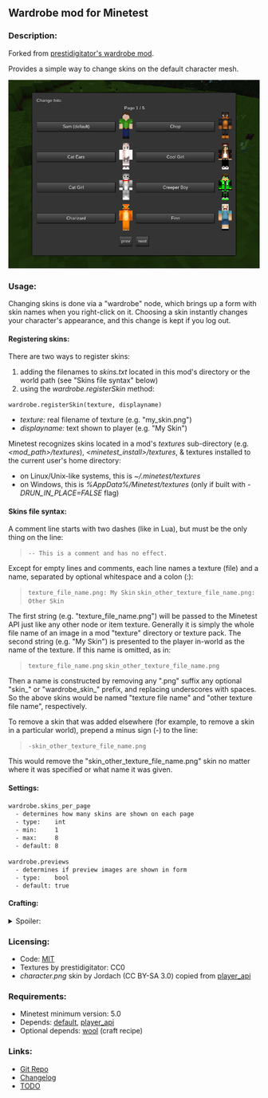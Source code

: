 ## Wardrobe mod for Minetest

### Description:

Forked from [prestidigitator's wardrobe mod](https://forum.minetest.net/viewtopic.php?t=9680).

Provides a simple way to change skins on the default character mesh.

![screenshot](screenshot.png)

### Usage:

Changing skins is done via a "wardrobe" node, which brings up a form with skin names when you right-click on it. Choosing a skin instantly changes your character's appearance, and this change is kept if you log out.

#### Registering skins:

There are two ways to register skins:

1. adding the filenames to *skins.txt* located in this mod's directory or the world path (see "Skins file syntax" below)
2. using the *wardrobe.registerSkin* method:

`wardrobe.registerSkin(texture, displayname)`

- *texture:* real filename of texture (e.g. "my_skin.png")
- *displayname:* text shown to player (e.g. "My Skin")

Minetest recognizes skins located in a mod's *textures* sub-directory (e.g. *&lt;mod_path&gt;/textures*), *&lt;minetest_install&gt;/textures*, & textures installed to the current user's home directory:

- on Linux/Unix-like systems, this is *~/.minetest/textures*
- on Windows, this is *%AppData%/Minetest/textures* (only if built with *-DRUN_IN_PLACE=FALSE* flag)

#### Skins file syntax:

A comment line starts with two dashes (like in Lua), but must be the only thing on the line:

> `-- This is a comment and has no effect.`

Except for empty lines and comments, each line names a texture (file) and a name, separated by optional whitespace and a colon (:):

> `texture_file_name.png: My Skin`
> `skin_other_texture_file_name.png: Other Skin`

The first string (e.g. "texture_file_name.png") will be passed to the Minetest API just like any other node or item texture. Generally it is simply the whole file name of an image in a mod "texture" directory or texture pack. The second string (e.g. "My Skin") is presented to the player in-world as the name of the texture. If this name is omitted, as in:

> `texture_file_name.png`
> `skin_other_texture_file_name.png`

Then a name is constructed by removing any ".png" suffix any optional "skin_" or "wardrobe_skin_" prefix, and replacing underscores with spaces. So the above skins would be named "texture file name" and "other texture file name", respectively.

To remove a skin that was added elsewhere (for example, to remove a skin in a particular world), prepend a minus sign (-) to the line:

> `-skin_other_texture_file_name.png`

This would remove the "skin_other_texture_file_name.png" skin no matter where it was specified or what name it was given.

#### Settings:

```
wardrobe.skins_per_page
  - determines how many skins are shown on each page
  - type:    int
  - min:     1
  - max:     8
  - default: 8

wardrobe.previews
  - determines if preview images are shown in form
  - type:    bool
  - default: true
```

#### Crafting:

<details><summary>Spoiler:</summary>

Key:
```
GW: any wood planks
GS: any stick
GL: any wool
```

Wardrobe node:
```
╔════╦════╦════╗
║ GW ║ GS ║ GW ║
╠════╬════╬════╣
║ GW ║ GL ║ GW ║
╠════╬════╬════╣
║ GW ║ GL ║ GW ║
╚════╩════╩════╝
```

</details>

### Licensing:

- Code: [MIT](LICENSE.txt)
- Textures by prestidigitator: CC0
- *character.png* skin by Jordach (CC BY-SA 3.0) copied from [player_api](https://github.com/minetest/minetest_game/tree/master/mods/player_api)

### Requirements:

- Minetest minimum version: 5.0
- Depends: [default](https://github.com/minetest/minetest_game/tree/master/mods/default), [player_api](https://github.com/minetest/minetest_game/tree/master/mods/player_api)
- Optional depends: [wool](https://github.com/minetest/minetest_game/tree/master/mods/wool) (craft recipe)

### Links:

- [Git Repo](https://github.com/AntumMT/mod-wardrobe)
- [Changelog](changelog.txt)
- [TODO](TODO.txt)
